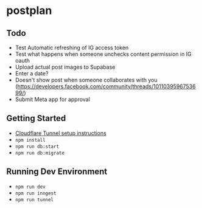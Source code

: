 # postplan

## Todo

- Test Automatic refreshing of IG access token
- Test what happens when someone unchecks content permission in IG oauth
- Upload actual post images to Supabase
- Enter a date?
- Doesn't show post when someone collaborates with you (<https://developers.facebook.com/community/threads/1011039596753699/>)
- Submit Meta app for approval

## Getting Started

- [Cloudflare Tunnel setup instructions](https://developers.cloudflare.com/cloudflare-one/connections/connect-networks/get-started/create-local-tunnel/#prerequisites)
- `npm install`
- `npm run db:start`
- `npm run db:migrate`

## Running Dev Environment

- `npm run dev`
- `npm run inngest`
- `npm run tunnel`
